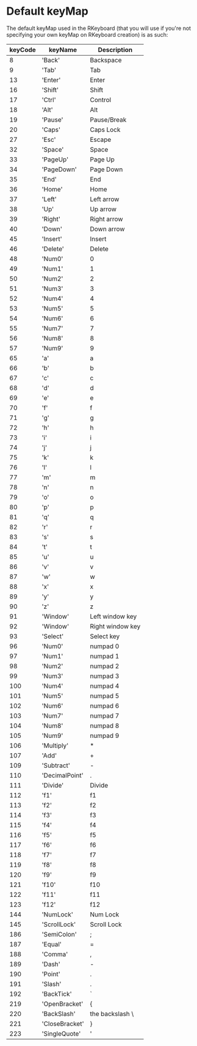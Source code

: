 # Default keyMap ###############################################################

The default keyMap used in the RKeyboard (that you will use if you're not
specifying your own keyMap on RKeyboard creation) is as such:

| keyCode | keyName        | Description      |
|---------|----------------|------------------|
| 8       | 'Back'         | Backspace        |
| 9       | 'Tab'          | Tab              |
| 13      | 'Enter'        | Enter            |
| 16      | 'Shift'        | Shift            |
| 17      | 'Ctrl'         | Control          |
| 18      | 'Alt'          | Alt              |
| 19      | 'Pause'        | Pause/Break      |
| 20      | 'Caps'         | Caps Lock        |
| 27      | 'Esc'          | Escape           |
| 32      | 'Space'        | Space            |
| 33      | 'PageUp'       | Page Up          |
| 34      | 'PageDown'     | Page Down        |
| 35      | 'End'          | End              |
| 36      | 'Home'         | Home             |
| 37      | 'Left'         | Left arrow       |
| 38      | 'Up'           | Up arrow         |
| 39      | 'Right'        | Right arrow      |
| 40      | 'Down'         | Down arrow       |
| 45      | 'Insert'       | Insert           |
| 46      | 'Delete'       | Delete           |
| 48      | 'Num0'         | 0                |
| 49      | 'Num1'         | 1                |
| 50      | 'Num2'         | 2                |
| 51      | 'Num3'         | 3                |
| 52      | 'Num4'         | 4                |
| 53      | 'Num5'         | 5                |
| 54      | 'Num6'         | 6                |
| 55      | 'Num7'         | 7                |
| 56      | 'Num8'         | 8                |
| 57      | 'Num9'         | 9                |
| 65      | 'a'            | a                |
| 66      | 'b'            | b                |
| 67      | 'c'            | c                |
| 68      | 'd'            | d                |
| 69      | 'e'            | e                |
| 70      | 'f'            | f                |
| 71      | 'g'            | g                |
| 72      | 'h'            | h                |
| 73      | 'i'            | i                |
| 74      | 'j'            | j                |
| 75      | 'k'            | k                |
| 76      | 'l'            | l                |
| 77      | 'm'            | m                |
| 78      | 'n'            | n                |
| 79      | 'o'            | o                |
| 80      | 'p'            | p                |
| 81      | 'q'            | q                |
| 82      | 'r'            | r                |
| 83      | 's'            | s                |
| 84      | 't'            | t                |
| 85      | 'u'            | u                |
| 86      | 'v'            | v                |
| 87      | 'w'            | w                |
| 88      | 'x'            | x                |
| 89      | 'y'            | y                |
| 90      | 'z'            | z                |
| 91      | 'Window'       | Left window key  |
| 92      | 'Window'       | Right window key |
| 93      | 'Select'       | Select key       |
| 96      | 'Num0'         | numpad 0         |
| 97      | 'Num1'         | numpad 1         |
| 98      | 'Num2'         | numpad 2         |
| 99      | 'Num3'         | numpad 3         |
| 100     | 'Num4'         | numpad 4         |
| 101     | 'Num5'         | numpad 5         |
| 102     | 'Num6'         | numpad 6         |
| 103     | 'Num7'         | numpad 7         |
| 104     | 'Num8'         | numpad 8         |
| 105     | 'Num9'         | numpad 9         |
| 106     | 'Multiply'     | *                |
| 107     | 'Add'          | +                |
| 109     | 'Subtract'     | -                |
| 110     | 'DecimalPoint' | .                |
| 111     | 'Divide'       | Divide           |
| 112     | 'f1'           | f1               |
| 113     | 'f2'           | f2               |
| 114     | 'f3'           | f3               |
| 115     | 'f4'           | f4               |
| 116     | 'f5'           | f5               |
| 117     | 'f6'           | f6               |
| 118     | 'f7'           | f7               |
| 119     | 'f8'           | f8               |
| 120     | 'f9'           | f9               |
| 121     | 'f10'          | f10              |
| 122     | 'f11'          | f11              |
| 123     | 'f12'          | f12              |
| 144     | 'NumLock'      | Num Lock         |
| 145     | 'ScrollLock'   | Scroll Lock      |
| 186     | 'SemiColon'    | ;                |
| 187     | 'Equal'        | =                |
| 188     | 'Comma'        | ,                |
| 189     | 'Dash'         | -                |
| 190     | 'Point'        | .                |
| 191     | 'Slash'        | .                |
| 192     | 'BackTick'     | \`               |
| 219     | 'OpenBracket'  | {                |
| 220     | 'BackSlash'    | the backslash \\ |
| 221     | 'CloseBracket' | }                |
| 223     | 'SingleQuote'  | \'               |

